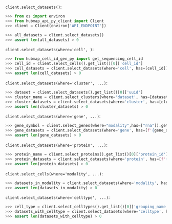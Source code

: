 `client.select_datasets()`:
```python
>>> from os import environ
>>> from hubmap_api_py_client import Client
>>> client = Client(environ['API_ENDPOINT'])

>>> all_datasets = client.select_datasets()
>>> assert len(all_datasets) > 0

```

`client.select_datasets(where='cell', )`:
```python
>>> from hubmap_cell_id_gen_py import get_sequencing_cell_id
>>> cell_id = client.select_cells().get_list()[0]['cell_id']
>>> cell_datasets = client.select_datasets(where='cell', has=[cell_id])
>>> assert len(cell_datasets) > 0

```

`client.select_datasets(where='cluster', ...)`:
```python
>>> dataset = client.select_datasets().get_list()[0]['uuid']
>>> cluster_name = client.select_clusters(where='dataset', has=[dataset]).get_list()[0]['grouping_name']
>>> cluster_datasets = client.select_datasets(where='cluster', has=[cluster_name])
>>> assert len(cluster_datasets) > 0

```

`client.select_datasets(where='gene', ...)`:
```python
>>> gene_symbol = client.select_genes(where="modality",has=["rna"]).get_list()[0]['gene_symbol']
>>> gene_datasets = client.select_datasets(where='gene', has=[f'{gene_symbol} > 1'], genomic_modality='rna', min_cell_percentage=0.0)
>>> assert len(gene_datasets) > 0

```

`client.select_datasets(where='protein', ...)`:
```python
>>> protein_name = client.select_proteins().get_list()[0]['protein_id']
>>> protein_datasets = client.select_datasets(where='protein', has=[f'{protein_name} > 1000'], min_cell_percentage=5.0)
>>> assert len(protein_datasets) > 0

```

`client.select_cells(where='modality', ...)`:
```python
>>> datasets_in_modality = client.select_datasets(where='modality', has=['rna'])
>>> assert len(datasets_in_modality) > 0

```

`client.select_datasets(where='celltype', ...)`:
```python
>>> cell_type = client.select_celltypes().get_list()[0]['grouping_name']
>>> datasets_with_celltype = client.select_datasets(where='celltype', has=[cell_type])
>>> assert len(datasets_with_celltype) > 0

```